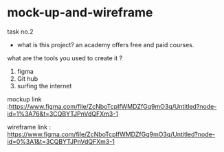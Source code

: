 # mock-up-and-wireframe
task no.2
+ what is this project? an academy  offers free and paid courses.

what are the tools you used to create it ? 

1. figma
2. Git hub
3. surfing the internet

mockup link :https://www.figma.com/file/ZcNboTcpIfWMDZfGq9mO3q/Untitled?node-id=1%3A76&t=3CQBYTJPnVdQFXm3-1

wireframe link : https://www.figma.com/file/ZcNboTcpIfWMDZfGq9mO3q/Untitled?node-id=0%3A1&t=3CQBYTJPnVdQFXm3-1
